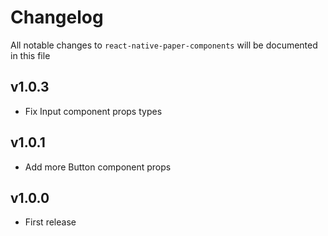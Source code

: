 # Changelog

All notable changes to `react-native-paper-components` will be documented in this file

## v1.0.3

- Fix Input component props types

## v1.0.1

- Add more Button component props

## v1.0.0

- First release
